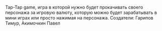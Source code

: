Tap-Tap game, игра в которой нужно будет прокачивать своего персонажа за игровую валюту, которую можно будет зарабатывать в мини играх или просто нажимая на персонажа.
Создатели: Гарипов Тимур, Акимочкин Павел
